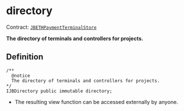 # directory

Contract: [`JBETHPaymentTerminalStore`](../)​‌

**The directory of terminals and controllers for projects.**

## Definition

```solidity
/** 
  @notice
  The directory of terminals and controllers for projects.
*/
IJBDirectory public immutable directory;
```

* The resulting view function can be accessed externally by anyone.

